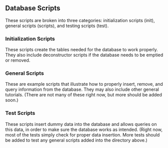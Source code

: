 ## Database Scripts

These scripts are broken into three categories: initialization scripts (init), general scripts (scripts), and testing scripts (test).

### Initialization Scripts

These scripts create the tables needed for the database to work properly. They also include deconstructor scripts if the database needs to be emptied or removed.

### General Scripts

These are example scripts that illustrate how to properly insert, remove, and query information from the database. They may also include other general tutorials. (There are not many of these right now, but more should be added soon.)

### Test Scripts

These scripts insert dummy data into the database and allows queries on this data, in order to make sure the database works as intended. (Right now, most of the tests simply check for proper data insertion. More tests should be added to test any general scripts added into the directory above.) 